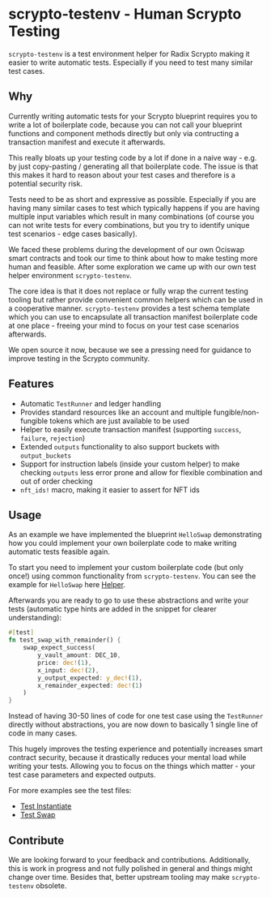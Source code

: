# scrypto-testenv - Human Scrypto Testing

`scrypto-testenv` is a test environment helper for Radix Scrypto making it easier to write automatic tests. Especially if you need to test many similar test cases.

## Why

Currently writing automatic tests for your Scrypto blueprint requires you to write a lot of boilerplate code, because you can not call your blueprint functions and component methods directly but only via contructing a transaction manifest and execute it afterwards.

This really bloats up your testing code by a lot if done in a naive way - e.g. by just copy-pasting / generating all that boilerplate code.
The issue is that this makes it hard to reason about your test cases and therefore is a potential security risk.

Tests need to be as short and expressive as possible. Especially if you are having many similar cases to test which typically happens if you are having multiple input variables which result in many combinations (of course you can not write tests for every combinations, but you try to identify unique test scenarios - edge cases basically).

We faced these problems during the development of our own Ociswap smart contracts and took our time to think about how to make testing more human and feasible. After some exploration we came up with our own test helper environment `scrypto-testenv`.

The core idea is that it does not replace or fully wrap the current testing tooling but rather provide convenient common helpers which can be used in a cooperative manner. `scrypto-testenv` provides a test schema template which you can use to encapsulate all transaction manifest boilerplate code at one place - freeing your mind to focus on your test case scenarios afterwards.

We open source it now, because we see a pressing need for guidance to improve testing in the Scrypto community.

## Features
- Automatic `TestRunner` and ledger handling
- Provides standard resources like an account and multiple fungible/non-fungible tokens which are just available to be used
- Helper to easily execute transaction manifest (supporting `success`, `failure`, `rejection`)
- Extended `outputs` functionality to also support buckets with `output_buckets`
- Support for instruction labels (inside your custom helper) to make checking `outputs` less error prone and allow for flexible combination and out of order checking
- `nft_ids!` macro, making it easier to assert for NFT ids


## Usage
As an example we have implemented the blueprint `HelloSwap` demonstrating how you could implement your own boilerplate code to make writing automatic tests feasible again.

To start you need to implement your custom boilerplate code (but only once!) using common functionality from `scrypto-testenv`.
You can see the example for `HelloSwap` here [Helper](examples/hello_swap/tests/helper.rs).

Afterwards you are ready to go to use these abstractions and write your tests (automatic type hints are added in the snippet for clearer understanding):
```rust
#[test]
fn test_swap_with_remainder() {
    swap_expect_success(
        y_vault_amount: DEC_10,
        price: dec!(1),
        x_input: dec!(2),
        y_output_expected: y_dec!(1),
        x_remainder_expected: dec!(1)
    )
}
```
Instead of having 30-50 lines of code for one test case using the `TestRunner` directly without abstractions, you are now down to basically 1 single line of code in many cases.

This hugely improves the testing experience and potentially increases smart contract security, because it drastically reduces your mental load while writing your tests.
Allowing you to focus on the things which matter - your test case parameters and expected outputs.

For more examples see the test files:
- [Test Instantiate](examples/hello_swap/tests/test_instantiate.rs)
- [Test Swap](examples/hello_swap/tests/test_swap.rs.rs)

## Contribute
We are looking forward to your feedback and contributions. Additionally, this is work in progress and not fully polished in general and things might change over time.
Besides that, better upstream tooling may make `scrypto-testenv` obsolete.